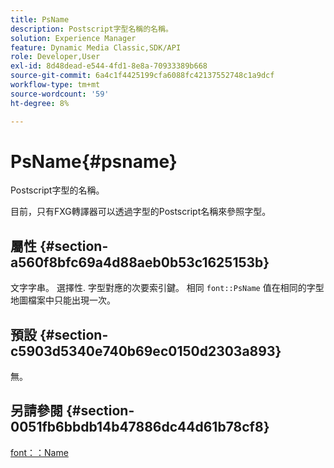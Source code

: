 ```yaml
---
title: PsName
description: Postscript字型名稱的名稱。
solution: Experience Manager
feature: Dynamic Media Classic,SDK/API
role: Developer,User
exl-id: 8d48dead-e544-4fd1-8e8a-70933389b668
source-git-commit: 6a4c1f4425199cfa6088fc42137552748c1a9dcf
workflow-type: tm+mt
source-wordcount: '59'
ht-degree: 8%

---
```


# PsName{#psname}

Postscript字型的名稱。

目前，只有FXG轉譯器可以透過字型的Postscript名稱來參照字型。

## 屬性 {#section-a560f8bfc69a4d88aeb0b53c1625153b}

文字字串。 選擇性. 字型對應的次要索引鍵。 相同 `font::PsName` 值在相同的字型地圖檔案中只能出現一次。

## 預設 {#section-c5903d5340e740b69ec0150d2303a893}

無。

## 另請參閱 {#section-0051fb6bbdb14b47886dc44d61b78cf8}

[font：：Name](/help/aem-is-ir-api/is-api/image-catalog/image-serving-api-ref/c-image-catalog-reference/c-font-map-reference/r-name-font.md)
